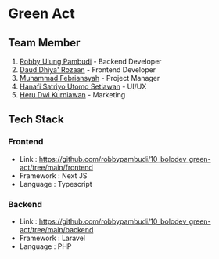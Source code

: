 # Green Act

## Team Member

1. [Robby Ulung Pambudi](https://github.com/robbypambudi/) - Backend Developer
2. [Daud Dhiya' Rozaan](https://github.com/daudhiyaa) - Frontend Developer
3. [Muhammad Febriansyah](https://github.com/riansyah251641) - Project Manager
4. [Hanafi Satriyo Utomo Setiawan](https://github.com/tiostwn) - UI/UX
5. [Heru Dwi Kurniawan](https://github.com/herukurniawann) - Marketing

## Tech Stack

### Frontend

- Link : https://github.com/robbypambudi/10_bolodev_green-act/tree/main/frontend
- Framework : Next JS
- Language : Typescript

### Backend

- Link : https://github.com/robbypambudi/10_bolodev_green-act/tree/main/backend
- Framework : Laravel
- Language : PHP
